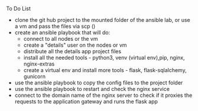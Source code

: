 To Do List

- clone the git hub project to the mounted folder of the ansible lab, or use a vm and pass the files via scp ()
- create an ansible playbook that will do:
	- connect to all nodes or the vm
	- create a "details" user on the nodes or vm
	- distribute all the details app project files
	- install all the needed tools - python3, venv (virtual env),pip, nginx, nginx-extras 
	- create a virtual env and install more tools - flask, flask-sqlalchemy, gunicorn
- use the ansible playbook to copy the config files to the project folder
- use the ansible playbook to restart and check the nginx service
- connect to the domain name of the nginx server to check if it proxies the requests to the application gateway and runs the flask app
	
